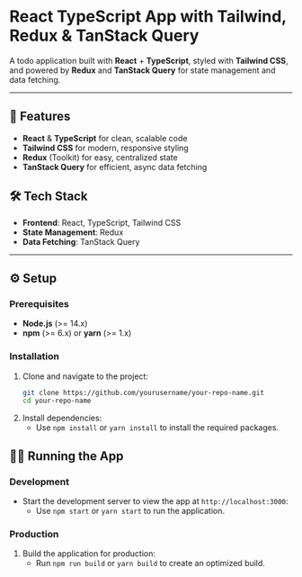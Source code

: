 # React TypeScript App with Tailwind, Redux & TanStack Query

A todo application built with **React** + **TypeScript**, styled with **Tailwind CSS**, and powered by **Redux** and **TanStack Query** for state management and data fetching.

---

## 🚀 Features
- **React** & **TypeScript** for clean, scalable code
- **Tailwind CSS** for modern, responsive styling
- **Redux** (Toolkit) for easy, centralized state
- **TanStack Query** for efficient, async data fetching

## 🛠 Tech Stack
- **Frontend**: React, TypeScript, Tailwind CSS
- **State Management**: Redux
- **Data Fetching**: TanStack Query

---

## ⚙️ Setup

### Prerequisites
- **Node.js** (>= 14.x)
- **npm** (>= 6.x) or **yarn** (>= 1.x)

### Installation
1. Clone and navigate to the project:
   ```bash
   git clone https://github.com/yourusername/your-repo-name.git
   cd your-repo-name

2. Install dependencies:
   - Use `npm install` or `yarn install` to install the required packages.

## 🏃‍♂️ Running the App

### Development
- Start the development server to view the app at `http://localhost:3000`:
  - Use `npm start` or `yarn start` to run the application.

### Production
1. Build the application for production:
   - Run `npm run build` or `yarn build` to create an optimized build.
